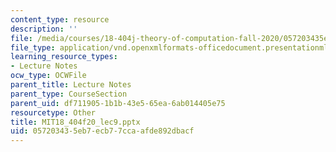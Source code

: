 ```yaml
---
content_type: resource
description: ''
file: /media/courses/18-404j-theory-of-computation-fall-2020/057203435eb7ecb77ccaafde892dbacf_MIT18_404f20_lec9.pptx
file_type: application/vnd.openxmlformats-officedocument.presentationml.presentation
learning_resource_types:
- Lecture Notes
ocw_type: OCWFile
parent_title: Lecture Notes
parent_type: CourseSection
parent_uid: df711905-1b1b-43e5-65ea-6ab014405e75
resourcetype: Other
title: MIT18_404f20_lec9.pptx
uid: 05720343-5eb7-ecb7-7cca-afde892dbacf
---
```

